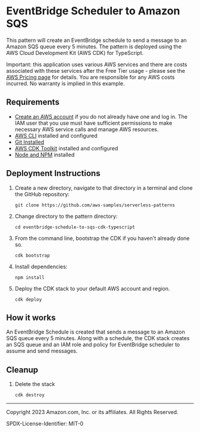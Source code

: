 # EventBridge Scheduler to Amazon SQS

This pattern will create an EventBridge schedule to send a message to an Amazon SQS queue every 5 minutes. The pattern is deployed using the AWS Cloud Development Kit (AWS CDK) for TypeScript. 

Important: this application uses various AWS services and there are costs associated with these services after the Free Tier usage - please see the [AWS Pricing page](https://aws.amazon.com/pricing/) for details. You are responsible for any AWS costs incurred. No warranty is implied in this example.

## Requirements

* [Create an AWS account](https://portal.aws.amazon.com/gp/aws/developer/registration/index.html) if you do not already have one
  and log in. The IAM user that you use must have sufficient permissions to make necessary AWS service calls and manage AWS
  resources.
* [AWS CLI](https://docs.aws.amazon.com/cli/latest/userguide/install-cliv2.html) installed and configured
* [Git Installed](https://git-scm.com/book/en/v2/Getting-Started-Installing-Git)
* [AWS CDK Toolkit](https://docs.aws.amazon.com/cdk/latest/guide/cli.html) installed and configured
* [Node and NPM](https://nodejs.org/en/download/) installed

## Deployment Instructions

1. Create a new directory, navigate to that directory in a terminal and clone the GitHub repository:
    ``` 
    git clone https://github.com/aws-samples/serverless-patterns
    ```
2. Change directory to the pattern directory:
    ```
    cd eventbridge-schedule-to-sqs-cdk-typescript
    ```
3. From the command line, bootstrap the CDK if you haven't already done so. 
    ```
    cdk bootstrap 
    ```
4. Install dependencies:
    ```
    npm install 
    ```
5. Deploy the CDK stack to your default AWS account and region. 
    ```
    cdk deploy
    ```

## How it works

An EventBridge Schedule is created that sends a message to an Amazon SQS queue every 5 minutes. Along with a schedule, the CDK stack creates an SQS queue and an IAM role and policy for EventBridge scheduler to assume and send messages. 

## Cleanup
 
1. Delete the stack
    ```bash
    cdk destroy
    ```
----
Copyright 2023 Amazon.com, Inc. or its affiliates. All Rights Reserved.

SPDX-License-Identifier: MIT-0